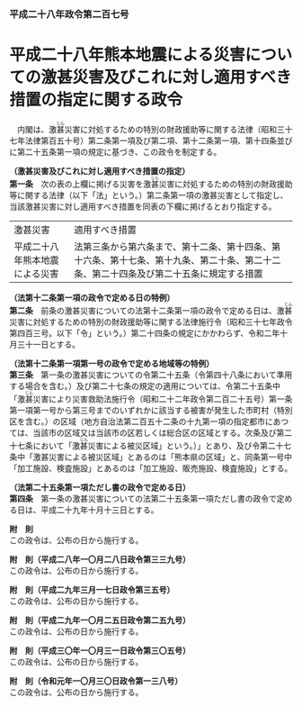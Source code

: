 ### 平成二十八年政令第二百七号  
# 平成二十八年熊本地震による災害についての激甚災害及びこれに対し適用すべき措置の指定に関する政令  
　内閣は、激<ruby>甚<rt>じん</rt></ruby>災害に対処するための特別の財政援助等に関する法律（昭和三十七年法律第百五十号）第二条第一項及び第二項、第十二条第一項、第十四条並びに第二十五条第一項の規定に基づき、この政令を制定する。  
  
**（激甚災害及びこれに対し適用すべき措置の指定）**  
**第一条**　次の表の上欄に掲げる災害を激<ruby>甚<rt>じん</rt></ruby>災害に対処するための特別の財政援助等に関する法律（以下「法」という。）第二条第一項の激甚災害として指定し、当該激甚災害に対し適用すべき措置を同表の下欄に掲げるとおり指定する。  

|||  
| --- | --- |  
|激甚災害|適用すべき措置|  
|平成二十八年熊本地震による災害|法第三条から第六条まで、第十二条、第十四条、第十六条、第十七条、第十九条、第二十条、第二十二条、第二十四条及び第二十五条に規定する措置|  
  
  
**（法第十二条第一項の政令で定める日の特例）**  
**第二条**　前条の激甚災害についての法第十二条第一項の政令で定める日は、激<ruby>甚<rt>じん</rt></ruby>災害に対処するための特別の財政援助等に関する法律施行令（昭和三十七年政令第四百三号。以下「令」という。）第二十四条の規定にかかわらず、令和二年十月三十一日とする。  
  
**（法第十二条第一項第一号の政令で定める地域等の特例）**  
**第三条**　第一条の激甚災害についての令第二十五条（令第四十八条において準用する場合を含む。）及び第二十七条の規定の適用については、令第二十五条中「激<ruby>甚<rt>じん</rt></ruby>災害により災害救助法施行令（昭和二十二年政令第二百二十五号）第一条第一項第一号から第三号までのいずれかに該当する被害が発生した市町村（特別区を含む。）の区域（地方自治法第二百五十二条の十九第一項の指定都市にあつては、当該市の区域又は当該市の区若しくは総合区の区域とする。次条及び第二十七条において「激<ruby>甚<rt>じん</rt></ruby>災害による被災区域」という。）」とあり、及び令第二十七条中「激甚災害による被災区域」とあるのは「熊本県の区域」と、同条第一号中「加工施設、検査施設」とあるのは「加工施設、販売施設、検査施設」とする。  
  
**（法第二十五条第一項ただし書の政令で定める日）**  
**第四条**　第一条の激甚災害についての法第二十五条第一項ただし書の政令で定める日は、平成二十九年十月十三日とする。  
  
**附　則**  
この政令は、公布の日から施行する。  
  
**附　則（平成二八年一〇月二八日政令第三三九号）**  
この政令は、公布の日から施行する。  
  
**附　則（平成二九年三月一七日政令第三五号）**  
この政令は、公布の日から施行する。  
  
**附　則（平成二九年一〇月二五日政令第二五九号）**  
この政令は、公布の日から施行する。  
  
**附　則（平成三〇年一〇月三一日政令第三〇五号）**  
この政令は、公布の日から施行する。  
  
**附　則（令和元年一〇月三〇日政令第一三八号）**  
この政令は、公布の日から施行する。  
  

